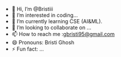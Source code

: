 - 👋 Hi, I’m @Bristiii
- 👀 I’m interested in coding...
- 🌱 I’m currently learning CSE (AI&ML).
- 💞️ I’m looking to collaborate on ...
- 📫 How to reach me :gbristi95@gmail.com
- 😄 Pronouns: Bristi Ghosh
- ⚡ Fun fact: ...

<!---
Bristiii/Bristiii is a ✨ special ✨ repository because its `README.md` (this file) appears on your GitHub profile.
You can click the Preview link to take a look at your changes.
--->
